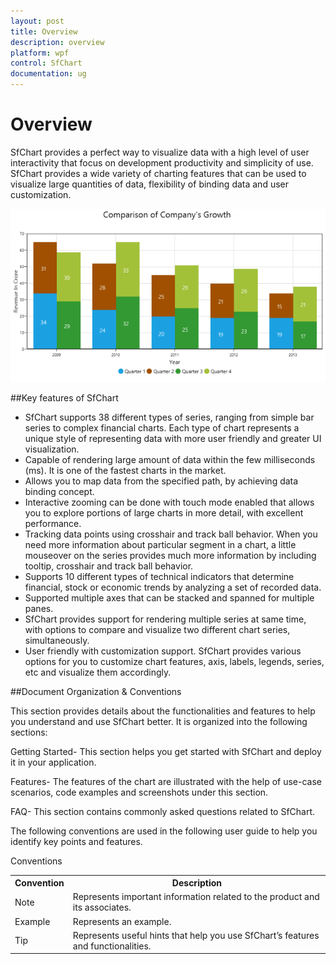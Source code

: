 ```yaml
---
layout: post
title: Overview
description: overview
platform: wpf
control: SfChart
documentation: ug
---
```


# Overview

SfChart provides a perfect way to visualize data with a high level of user interactivity that focus on development productivity and simplicity of use. SfChart provides a wide variety of charting features that can be used to visualize large quantities of data, flexibility of binding data and user customization. 

![](Overview_images/Overview_img1.png)



##Key features of SfChart

* SfChart supports 38 different types of series, ranging from simple bar series to complex financial charts. Each type of chart represents a unique style of representing data with more user friendly and greater UI visualization.
* Capable of rendering large amount of data within the few milliseconds (ms). It is one of the fastest charts in the market.
* Allows you to map data from the specified path, by achieving data binding concept.
* Interactive zooming can be done with touch mode enabled that allows you to explore portions of large charts in more detail, with excellent performance.
* Tracking data points using crosshair and track ball behavior. When you need more information about particular segment in a chart, a little mouseover on the series provides much more information by including tooltip, crosshair and track ball behavior.
* Supports 10 different types of technical indicators that determine financial, stock or economic trends by analyzing a set of recorded data. 
* Supported multiple axes that can be stacked and spanned for multiple panes.
* SfChart provides support for rendering multiple series at same time, with options to compare and visualize two different chart series, simultaneously.
* User friendly with customization support. SfChart provides various options for you to customize chart features, axis, labels, legends, series, etc and visualize them accordingly. 



##Document Organization & Conventions

This section provides details about the functionalities and features to help you understand and use SfChart better. It is organized into the following sections:

Getting Started- This section helps you get started with SfChart and deploy it in your application.

Features- The features of the chart are illustrated with the help of use-case scenarios, code examples and screenshots under this section.

FAQ- This section contains commonly asked questions related to SfChart.

The following conventions are used in the following user guide to help you identify key points and features.

Conventions

<table>
<tr>
<th>
Convention</th><th>
Description</th></tr>
<tr>
<td>
Note</td><td>
Represents important information related to the product and its associates.</td></tr>
<tr>
<td>
Example</td><td>
Represents an example.</td></tr>
<tr>
<td>
Tip</td><td>
Represents useful hints that help you use SfChart’s features and functionalities.</td></tr>
</table>


